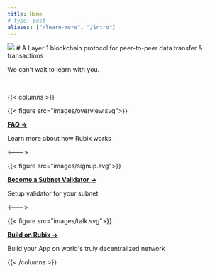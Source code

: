 ```yaml
---
title: Home
# type: post
aliases: ["/learn-more", "/intro"]
---
```

<img src="https://cdn-images-1.medium.com/max/710/1*9m5_A8r-wuYXx9vHZBUsrQ@2x.png" >
</img>
# A Layer 1 blockchain protocol for peer-to-peer data transfer & transactions

We can't wait to learn with you.

<br>

{{< columns >}} <!-- begin columns block -->

{{< figure src="images/overview.svg">}}

**[FAQ →](./faq)**

Learn more about how Rubix works

<---> <!-- magic sparator, between columns -->

{{< figure src="images/signup.svg">}}

**[Become a Subnet Validator →](./node-setup)**

Setup validator for your subnet


<---> <!-- magic sparator, between columns -->

{{< figure src="images/talk.svg">}}

**[Build on Rubix →](./node-setup)**

Build your App on world's truly decentralized network

{{< /columns >}}
